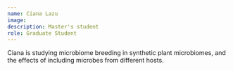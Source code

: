 ```yaml
---
name: Ciana Lazu
image: 
description: Master's student
role: Graduate Student
---
```


Ciana is studying microbiome breeding in synthetic plant microbiomes, and the effects of including microbes from different hosts.

<br>


